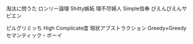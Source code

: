 
淘汰に問うた
ロンリー論理
Shitty嫉妬
理不尽婦人
Simple信奉
ぴえんぴえんサピエン

ピルグリミッち
High Complicate度
現状アブストラクション
Greedy×Greedy
セマンティック・ボーイ